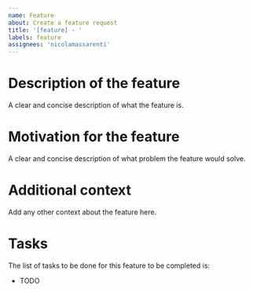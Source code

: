 ```yaml
---
name: Feature
about: Create a feature request
title: '[feature] - '
labels: feature
assignees: 'nicolamassarenti'
---
```

# Description of the feature
A clear and concise description of what the feature is.

# Motivation for the feature
A clear and concise description of what problem the feature would solve.

# Additional context
Add any other context about the feature here.

# Tasks
The list of tasks to be done for this feature to be completed is:
* TODO